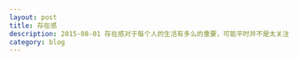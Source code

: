```yaml
---
layout: post
title: 存在感
description: 2015-08-01 存在感对于每个人的生活有多么的重要，可能平时并不是太关注，其实他就是生活的全部
category: blog
---
```






[X-Flowing]:    http://xff2016.club  "X-Flowing"
